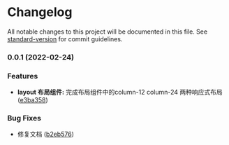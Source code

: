 # Changelog

All notable changes to this project will be documented in this file. See [standard-version](https://github.com/conventional-changelog/standard-version) for commit guidelines.

### 0.0.1 (2022-02-24)


### Features

* **layout 布局组件:** 完成布局组件中的column-12 column-24 两种响应式布局 ([e3ba358](https://github.com/louruixiao/owl/commit/e3ba35847c285c23efc97975541635ed317dcdb5))


### Bug Fixes

* 修复文档 ([b2eb576](https://github.com/louruixiao/owl/commit/b2eb5762200dad6b3adf033f86ee4bac6e933f49))
